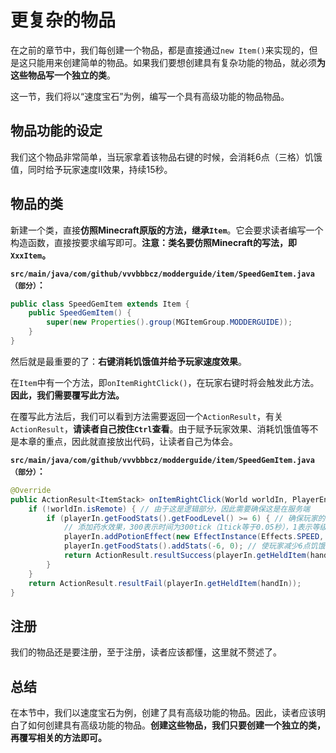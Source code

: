 # 更复杂的物品

在之前的章节中，我们每创建一个物品，都是直接通过`new Item()`来实现的，但是这只能用来创建简单的物品。如果我们要想创建具有复杂功能的物品，就必须**为这些物品写一个独立的类**。

这一节，我们将以“速度宝石”为例，编写一个具有高级功能的物品物品。

## 物品功能的设定

我们这个物品非常简单，当玩家拿着该物品右键的时候，会消耗6点（三格）饥饿值，同时给予玩家速度II效果，持续15秒。

## 物品的类

新建一个类，直接**仿照Minecraft原版的方法，继承`Item`**。它会要求读者编写一个构造函数，直接按要求编写即可。**注意：类名要仿照Minecraft的写法，即`XxxItem`。**

**`src/main/java/com/github/vvvbbbcz/modderguide/item/SpeedGemItem.java（部分）`：**

```java
public class SpeedGemItem extends Item {
	public SpeedGemItem() {
		super(new Properties().group(MGItemGroup.MODDERGUIDE));
	}
}
```

然后就是最重要的了：**右键消耗饥饿值并给予玩家速度效果**。

在`Item`中有一个方法，即`onItemRightClick()`，在玩家右键时将会触发此方法。**因此，我们需要覆写此方法。**

在覆写此方法后，我们可以看到方法需要返回一个`ActionResult`，有关`ActionResult`，**请读者自己按住`Ctrl`查看**。由于赋予玩家效果、消耗饥饿值等不是本章的重点，因此就直接放出代码，让读者自己为体会。

**`src/main/java/com/github/vvvbbbcz/modderguide/item/SpeedGemItem.java（部分）`：**

```java
@Override
public ActionResult<ItemStack> onItemRightClick(World worldIn, PlayerEntity playerIn, Hand handIn) {
	if (!worldIn.isRemote) { // 由于这是逻辑部分，因此需要确保这是在服务端
		if (playerIn.getFoodStats().getFoodLevel() >= 6) { // 确保玩家的饥饿值高于6
    	    // 添加药水效果，300表示时间为300tick（1tick等于0.05秒），1表示等级为2
			playerIn.addPotionEffect(new EffectInstance(Effects.SPEED, 300, 1));
			playerIn.getFoodStats().addStats(-6, 0); // 使玩家减少6点饥饿值
			return ActionResult.resultSuccess(playerIn.getHeldItem(handIn)); // 表示动作成功完成
        }
	}
	return ActionResult.resultFail(playerIn.getHeldItem(handIn));
}
```

## 注册

我们的物品还是要注册，至于注册，读者应该都懂，这里就不赘述了。

## 总结

在本节中，我们以速度宝石为例，创建了具有高级功能的物品。因此，读者应该明白了如何创建具有高级功能的物品。**创建这些物品，我们只要创建一个独立的类，再覆写相关的方法即可。**